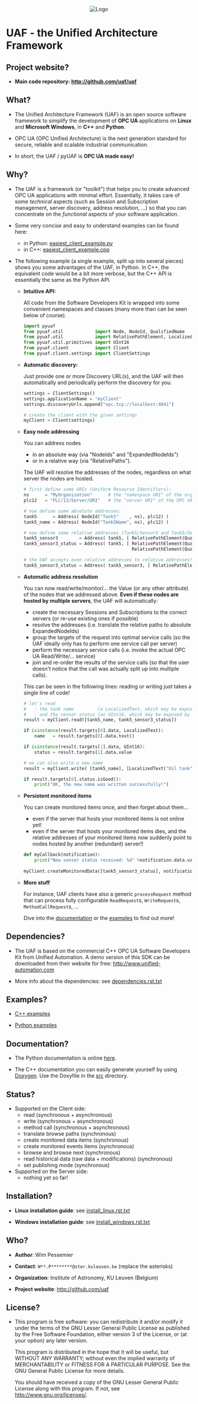 <p align="center">
  <img src="http://github.com/uaf/uaf/raw/master/doc/img/logo/uaf_logo_200x67_opaque.png" alt="Logo"/>
</p>


UAF - the Unified Architecture Framework
========================================


Project website?
-------------------------------------------------------------------------------

 - **Main code repository: http://github.com/uaf/uaf**


What?
-------------------------------------------------------------------------------

 - The Unified Architecture Framework (UAF) is an open source software framework to simplify the 
   development of **OPC UA** applications on **Linux** and **Microsoft Windows**, in **C++** and **Python**.
   
 - OPC UA (OPC Unified Architecture) is the next generation standard for secure, reliable
   and scalable industrial communication.
   
 - In short, the UAF / pyUAF is **OPC UA made easy!**


Why?
-------------------------------------------------------------------------------

 - The UAF is a framework (or "toolkit") that helps you to create advanced OPC UA applications with 
   minimal effort. Essentially, it takes care of some *technical* aspects (such as Session and 
   Subscription management, server discovery, address resolution, ...) so that you can concentrate on 
   the *functional* aspects of your software application.
   
 - Some very concise and easy to understand examples can be found here:
 
    - in Python:   [easiest_client_example.py](http://github.com/uaf/uaf/blob/master/examples/pyuaf/client/easiest_client_example.py)
    - in C++:      [easiest_client_example.cpp](http://github.com/uaf/uaf/blob/master/examples/uaf/src/client/easiest_client_example.cpp)

 - The following example (a single example, split up into several pieces) shows you some advantages 
   of the UAF, in Python. In C++, the equivalent code would be a bit more verbose, but the C++ API 
   is essentially the same as the Python API.

    - **Intuitive API:**

      All code from the Software Developers Kit is wrapped into some convenient namespaces and 
      classes (many more than can be seen below of course).

        ```python
        import pyuaf
        from pyuaf.util            import Node, NodeId, QualifiedName
        from pyuaf.util            import RelativePathElement, LocalizedText
        from pyuaf.util.primitives import UInt16
        from pyuaf.client          import Client
        from pyuaf.client.settings import ClientSettings
        ```
    
    - **Automatic discovery:**
    
      Just provide one or more Discovery URL(s), and the UAF will then automatically and periodically 
      perform the discovery for you.
    
        ```python
        settings = ClientSettings()
        settings.applicationName = "myClient"
        settings.discoveryUrls.append("opc.tcp://localhost:4841")
        
        # create the client with the given settings
        myClient = Client(settings)
        ```
    
    - **Easy node addressing**
    
      You can address nodes 
        - in an absolute way (via "NodeIds" and "ExpandedNodeIds") 
        - or in a relative way (via "RelativePaths").
      
      The UAF will resolve the addresses of the nodes, regardless on what server the nodes are hosted.
       
        ```python
        # first define some URIs (Uniform Resource Identifiers):
        ns      = "MyOrganization"      # the "namespace URI" of the organization or company
        plc12   = "PLC/12/Server/URI"   # the "server URI" of the OPC UA server running on some PLC
        
        # now define some absolute addresses:
        tank5      = Address( NodeId("Tank5"    , ns), plc12) )
        tank5_name = Address( NodeId("Tank5Name", ns), plc12) )
        
        # now define some relative addresses (Tank5/Sensor3 and Tank5/Sensor3/Status):
        tank5_sensor3        = Address( tank5, [ RelativePathElement(QualifiedName("Sensor3", ns)) ] )
        tank5_sensor3_status = Address( tank5, [ RelativePathElement(QualifiedName("Sensor3", ns)),
                                                 RelativePathElement(QualifiedName("Status" , ns)) ] )
        
        # the UAF accepts even relative addresses to relative addresses! So you could also do:
        tank5_sensor3_status = Address( tank5_sensor3, [ RelativePathElement(QualifiedName("Status", ns)) ] )
        ```

    - **Automatic address resolution**
    
      You can now read/write/monitor/... the Value (or any other attribute) of the nodes that we 
      addressed above. **Even if these nodes are hosted by multiple servers**, the UAF will automatically:
       
       - create the necessary Sessions and Subscriptions to the correct servers
         (or re-use existing ones if possible)
       - resolve the addresses
         (i.e. translate the relative paths to absolute ExpandedNodeIds)
       - group the targets of the request into optimal service calls 
         (so the UAF ideally only has to perform one service call per server)
       - perform the necessary service calls 
         (i.e. invoke the actual OPC UA Read/Write/... service)
       - join and re-order the results of the service calls
         (so that the user doesn't notice that the call was actually split up into multiple calls).
       
      This can be seen in the following lines: reading or writing just takes a single line of code!
       
        ```python
        # let's read 
        #   - the tank name         (a LocalizedText, which may be exposed by an OPC UA-enabled PLC) 
        #   - and the sensor status (an UInt16, which may be exposed by some OPC UA-enabled smart sensor)
        result = myClient.read([tank5_name, tank5_sensor3_status])
        
        if isinstance(result.targets[0].data, LocalizedText):
            name   = result.targets[0].data.text()
        
        if isinstance(result.targets[1].data, UInt16):
            status = result.targets[1].data.value
        
        # we can also write a new name
        result = myClient.write( [tank5_name], [LocalizedText("Oil tank", "EN")] )
        
        if result.targets[0].status.isGood():
            print("OK, the new name was written successfully!")
        ```

    - **Persistent monitored items**

      You can create monitored items once, and then forget about them...
       - even if the server that hosts your monitored items is not online yet!
       - even if the server that hosts your monitored items dies, and the relative addresses of your 
         monitored items now suddenly point to nodes hosted by another (redundant) server!!
       
        ```python
        def myCallback(notification):
            print("New sensor status received: %d" %notification.data.value)
            
        myClient.createMonitoredData([tank5_sensor3_status], notificationCallbacks = [myCallback])
        ```
    
    - **More stuff**
        
      For instance, UAF clients have also a generic `processRequest` method that can process fully
      configurable `ReadRequest`s, `WriteRequest`s, `MethodCallRequest`s, ...
        
      Dive into the [documentation] or the [examples] to find out more!



Dependencies?
-------------------------------------------------------------------------------

 - The UAF is based on the commercial C++ OPC UA Software Developers Kit from Unified Automation. A demo 
   version of this SDK can be downloaded from their website for free: http://www.unified-automation.com

 - More info about the dependencies: see [dependencies.rst.txt](http://github.com/uaf/uaf/blob/master/dependencies.rst.txt)



Examples?
-------------------------------------------------------------------------------

 - [C++ examples](http://github.com/uaf/uaf/tree/master/examples/uaf/src)
 
 - [Python examples](http://github.com/uaf/uaf/tree/master/examples/pyuaf)


Documentation?
-------------------------------------------------------------------------------

 - The Python documentation is online [here](http://uaf.github.io/uaf/doc/pyuaf).
 
 - The C++ documentation you can easily generate yourself by using [Doxygen].
   Use the Doxyfile in the [src] directory.
 

Status?
-------------------------------------------------------------------------------

 - Supported on the Client side:
   - read (synchronous + asynchronous)
   - write (synchronous + asynchronous)
   - method call (synchronous + asynchronous)
   - translate browse paths (synchronous)
   - create monitored data items (synchronous)
   - create monitored events items (synchronous)
   - browse and browse next (synchronous)
   - read historical data (raw data + modifications) (synchronous)
   - set publishing mode (synchronous)
 - Supported on the Server side:
   - nothing yet so far!


Installation?
-------------------------------------------------------------------------------

 - **Linux installation guide**: see [install_linux.rst.txt](http://github.com/uaf/uaf/blob/master/install_linux.rst.txt)
  
 - **Windows installation guide**: see [install_windows.rst.txt](http://github.com/uaf/uaf/blob/master/install_windows.rst.txt)


Who?
-------------------------------------------------------------------------------

 - **Author**: Wim Pessemier

 - **Contact**: `W**.P********@ster.kuleuven.be` (replace the asterisks)

 - **Organization**: Institute of Astronomy, KU Leuven (Belgium)

 - **Project website**: http://github.com/uaf
 

License?
-------------------------------------------------------------------------------

 - This program is free software: you can redistribute it and/or modify
   it under the terms of the GNU Lesser General Public License as
   published by the Free Software Foundation, either version 3 of the
   License, or (at your option) any later version.

   This program is distributed in the hope that it will be useful,
   but WITHOUT ANY WARRANTY; without even the implied warranty of
   MERCHANTABILITY or FITNESS FOR A PARTICULAR PURPOSE.  See the
   GNU General Public License for more details.

   You should have received a copy of the GNU Lesser General Public License
   along with this program.  If not, see <http://www.gnu.org/licenses/>.


[documentation]: http://uaf.github.io/uaf/doc/pyuaf
[examples]: http://uaf.github.io/uaf/doc/pyuaf/client_examples.html
[Doxygen]: http://www.doxygen.org
[src]: http://github.com/uaf/uaf/blob/master/src
